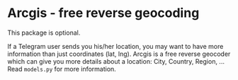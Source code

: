 # Arcgis - free reverse geocoding

This package is optional.

If a Telegram user sends you his/her location, you may want to have more information than just coordinates (lat, lng). Arcgis is a free reverse geocoder which can give you more details about a location: City, Country, Region, ... Read `models.py` for more information.